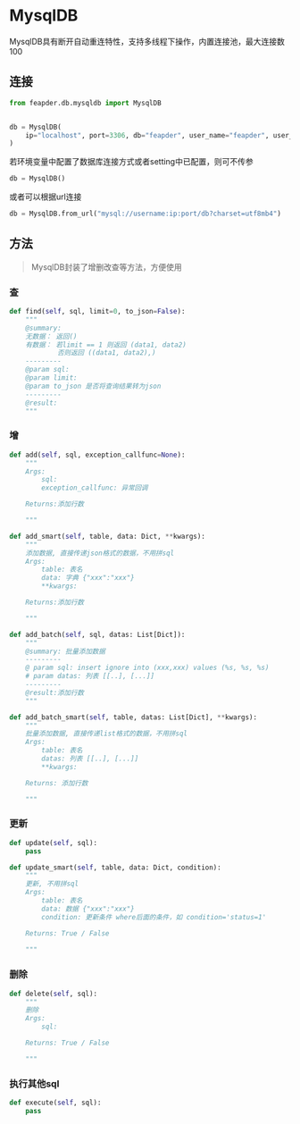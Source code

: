 # MysqlDB

MysqlDB具有断开自动重连特性，支持多线程下操作，内置连接池，最大连接数100

## 连接

```python
from feapder.db.mysqldb import MysqlDB


db = MysqlDB(
    ip="localhost", port=3306, db="feapder", user_name="feapder", user_pass="feapder123"
)
```

若环境变量中配置了数据库连接方式或者setting中已配置，则可不传参 

```python
db = MysqlDB()
```
    
或者可以根据url连接

```python
db = MysqlDB.from_url("mysql://username:ip:port/db?charset=utf8mb4")
```
    
## 方法

> MysqlDB封装了增删改查等方法，方便使用

### 查

```python
def find(self, sql, limit=0, to_json=False):
    """
    @summary:
    无数据： 返回()
    有数据： 若limit == 1 则返回 (data1, data2)
            否则返回 ((data1, data2),)
    ---------
    @param sql:
    @param limit:
    @param to_json 是否将查询结果转为json
    ---------
    @result:
    """
```
    

### 增

```python
def add(self, sql, exception_callfunc=None):
    """
    Args:
        sql:
        exception_callfunc: 异常回调

    Returns:添加行数

    """
```

```python
def add_smart(self, table, data: Dict, **kwargs):
    """
    添加数据, 直接传递json格式的数据，不用拼sql
    Args:
        table: 表名
        data: 字典 {"xxx":"xxx"}
        **kwargs:

    Returns:添加行数

    """
```


```python
def add_batch(self, sql, datas: List[Dict]):
    """
    @summary: 批量添加数据
    ---------
    @ param sql: insert ignore into (xxx,xxx) values (%s, %s, %s)
    # param datas: 列表 [[..], [...]]
    ---------
    @result:添加行数
    """
```

```python
def add_batch_smart(self, table, datas: List[Dict], **kwargs):
    """
    批量添加数据, 直接传递list格式的数据，不用拼sql
    Args:
        table: 表名
        datas: 列表 [[..], [...]]
        **kwargs:

    Returns: 添加行数

    """
```

### 更新

```python
def update(self, sql):
    pass
```

```python
def update_smart(self, table, data: Dict, condition):
    """
    更新, 不用拼sql
    Args:
        table: 表名 
        data: 数据 {"xxx":"xxx"}
        condition: 更新条件 where后面的条件，如 condition='status=1'

    Returns: True / False
    
    """
```

### 删除

```python
def delete(self, sql):
    """
    删除
    Args:
        sql: 

    Returns: True / False

    """
```

### 执行其他sql

```python
def execute(self, sql):
    pass
```